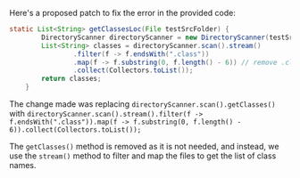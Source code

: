 Here's a proposed patch to fix the error in the provided code:
```java
static List<String> getClassesLoc(File testSrcFolder) {
        DirectoryScanner directoryScanner = new DirectoryScanner(testSrcFolder, TestListResolver.getWildcard());
        List<String> classes = directoryScanner.scan().stream()
                .filter(f -> f.endsWith(".class"))
                .map(f -> f.substring(0, f.length() - 6)) // remove .class from the end
                .collect(Collectors.toList());
        return classes;
    }
```
The change made was replacing `directoryScanner.scan().getClasses()` with `directoryScanner.scan().stream().filter(f -> f.endsWith(".class")).map(f -> f.substring(0, f.length() - 6)).collect(Collectors.toList());`

The `getClasses()` method is removed as it is not needed, and instead, we use the `stream()` method to filter and map the files to get the list of class names.